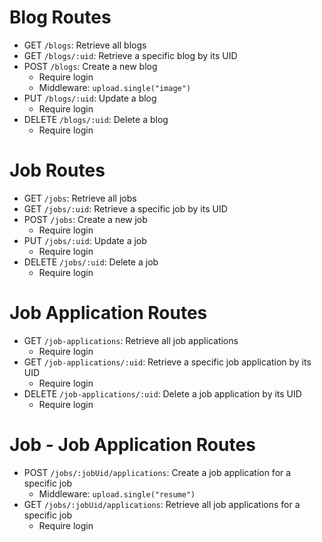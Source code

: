 # Blog Routes
- GET `/blogs`: Retrieve all blogs
- GET `/blogs/:uid`: Retrieve a specific blog by its UID
- POST `/blogs`: Create a new blog
    - Require login
    - Middleware: `upload.single("image")`
- PUT `/blogs/:uid`: Update a blog
    - Require login
- DELETE `/blogs/:uid`: Delete a blog
    - Require login

# Job Routes
- GET `/jobs`: Retrieve all jobs
- GET `/jobs/:uid`: Retrieve a specific job by its UID
- POST `/jobs`: Create a new job
    - Require login
- PUT `/jobs/:uid`: Update a job
    - Require login
- DELETE `/jobs/:uid`: Delete a job
    - Require login

# Job Application Routes
- GET `/job-applications`: Retrieve all job applications
    - Require login
- GET `/job-applications/:uid`: Retrieve a specific job application by its UID
    - Require login
- DELETE `/job-applications/:uid`: Delete a job application by its UID
    - Require login

# Job - Job Application Routes
- POST `/jobs/:jobUid/applications`: Create a job application for a specific job
    - Middleware: `upload.single("resume")`
- GET `/jobs/:jobUid/applications`: Retrieve all job applications for a specific job
    - Require login
